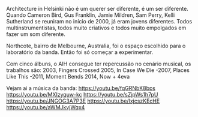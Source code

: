 Architecture in Helsinki não é um querer ser diferente,  é um ser diferente. Quando Cameron Bird, Gus Franklin, Jamie Mildren, Sam Perry, Kelli Sutherland se reuniram no início de 2000, já eram jovens diferentes. Todos multinstrumentistas, todos muito criativos e todos muito empolgados em fazer um som diferente. 

Northcote, bairro de Melbourne, Australia, foi o espaço escolhido para  o laboratório da banda. Então foi só começar a experimentar. 

Com cinco álbuns, o AIH consegue ter repercussão no cenário musical, os trabalhos são: 2003, Fingers Crossed 2005, In Case We Die -2007, Places Like This -2011, Moment Bends 2014, Now + 4eva 

Vejam ai a música da banda: 
https://youtu.be/fqGRNbK8bps 
https://youtu.be/MXIzyquw-kc 
https://youtu.be/sZjpWs1h7pU 
https://youtu.be/JNGOG3A7P3E 
https://youtu.be/IxjcszKEcHE 
https://youtu.be/aWMJkvjWqx4 

